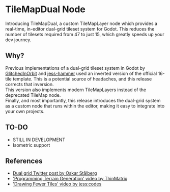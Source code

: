 # TileMapDual Node

Introducing TileMapDual, a custom TileMapLayer node
which provides a real-time, in-editor dual-grid tileset system for Godot.
This reduces the number of tilesets required from 47 to just 15,
which greatly speeds up your dev journey.

## Why?
Previous implementations of a dual-grid tileset system in Godot
by [GlitchedInOrbit](https://github.com/GlitchedinOrbit/dual-grid-tilemap-system-godot-gdscript)
and [jess-hammer](https://github.com/jess-hammer/dual-grid-tilemap-system-godot)
used an inverted version of the official 16-tile template.
This is a potential source of headaches, and this release corrects that inversion.  
This version also implements modern TileMapLayers instead of the deprecated TileMap node.  
Finally, and most importantly, this release introduces the dual-grid system as a custom node
that runs within the editor, making it easy to integrate into your own projects.  

## TO-DO
- STILL IN DEVELOPMENT
- Isometric support

## References
- [Dual grid Twitter post by Oskar Stålberg](https://x.com/OskSta/status/1448248658865049605)
- ['Programming Terrain Generation' video by ThinMatrix](https://www.youtube.com/watch?v=buKQjkad2I0)
- ['Drawing Fewer Tiles' video by jess:codes](https://www.youtube.com/watch?v=jEWFSv3ivTg)
